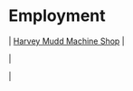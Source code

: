 <head>
<meta name="generator" content="HTML Tidy for Linux (vers 25 March 2009), see www.w3.org">
  <meta http-equiv="Content-Type" content="text/html; charset=us-ascii">

  <title>Employment</title>

</head>

# Employment

  

| 
[Harvey Mudd Machine Shop](https://sites.google.com/site/tayloredwardpeterson/employment/associate-head-shop-proctor)
 | 
  

 | 
  

 |

  

